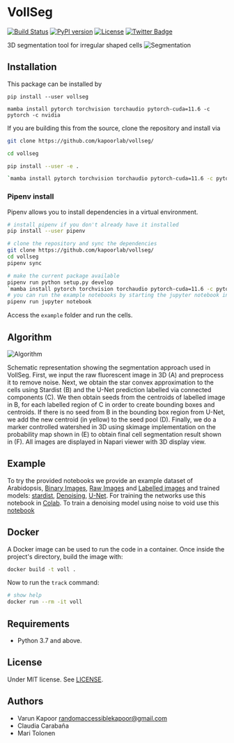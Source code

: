 # VollSeg

[![Build Status](https://travis-ci.com/kapoorlab/vollseg.svg?branch=master)](https://travis-ci.com/github/kapoorlab/vollseg)
[![PyPI version](https://img.shields.io/pypi/v/vollseg.svg?maxAge=2591000)](https://pypi.org/project/vollseg/)
[![License](https://img.shields.io/pypi/l/napari-metroid.svg?color=green)](https://github.com/kapoorlab/napari-vollseg/raw/main/LICENSE)
[![Twitter Badge](https://badgen.net/badge/icon/twitter?icon=twitter&label)](https://twitter.com/entracod)

3D segmentation tool for irregular shaped cells
![Segmentation](https://github.com/kapoorlab/VollSeg/blob/main/images/Seg_compare-big.png)


## Installation
This package can be installed by 


`pip install --user vollseg`

`mamba install pytorch torchvision torchaudio pytorch-cuda=11.6 -c pytorch -c nvidia`

If you are building this from the source, clone the repository and install via

```bash
git clone https://github.com/kapoorlab/vollseg/

cd vollseg

pip install --user -e .

`mamba install pytorch torchvision torchaudio pytorch-cuda=11.6 -c pytorch -c nvidia`

```


### Pipenv install

Pipenv allows you to install dependencies in a virtual environment.

```bash
# install pipenv if you don't already have it installed
pip install --user pipenv

# clone the repository and sync the dependencies
git clone https://github.com/kapoorlab/vollseg/
cd vollseg
pipenv sync

# make the current package available
pipenv run python setup.py develop
`mamba install pytorch torchvision torchaudio pytorch-cuda=11.6 -c pytorch -c nvidia`
# you can run the example notebooks by starting the jupyter notebook inside the virtual env
pipenv run jupyter notebook
```

Access the `example` folder and run the cells.

## Algorithm
![Algorithm](https://github.com/kapoorlab/VollSeg/blob/main/images/Seg_pipe-git.png)

Schematic representation showing the segmentation approach used in VollSeg. First, we input the raw fluorescent image in 3D (A) and preprocess it to remove noise. Next, we obtain the star convex approximation to the cells using Stardist (B) and the U-Net prediction labelled via connected components (C). We then obtain seeds from the centroids of labelled image in B, for each labelled region of C in order to create bounding boxes and centroids. If there is no seed from B in the bounding box region from U-Net, we add the new centroid (in yellow) to the seed pool (D). Finally, we do a marker controlled watershed in 3D using skimage implementation on the probability map shown in (E) to obtain final cell segmentation result shown in (F). All images are displayed in Napari viewer with 3D display view.
     
## Example

To try the provided notebooks we provide an example dataset of Arabidopsis, [Binary Images](https://doi.org/10.5281/zenodo.5217367), [Raw Images](https://doi.org/10.5281/zenodo.5217394) and [Labelled images](https://doi.org/10.5281/zenodo.5217341) and trained models: [stardist](https://doi.org/10.5281/zenodo.5227304), [Denoising](https://doi.org/10.5281/zenodo.5227316), [U-Net](https://doi.org/10.5281/zenodo.5227301). For training the networks use this notebook in [Colab](https://github.com/kapoorlab/VollSeg/blob/main/examples/Train/ColabTrainModel.ipynb). To train a denoising model using noise to void use this [notebook](https://github.com/kapoorlab/VollSeg/blob/main/examples/Train/ColabN2VTrain.ipynb) 



## Docker

A Docker image can be used to run the code in a container. Once inside the project's directory, build the image with:

~~~bash
docker build -t voll .
~~~

Now to run the `track` command:

~~~bash
# show help
docker run --rm -it voll
~~~


## Requirements

- Python 3.7 and above.


## License

Under MIT license. See [LICENSE](LICENSE).

## Authors

- Varun Kapoor <randomaccessiblekapoor@gmail.com>
- Claudia Carabaña
- Mari Tolonen

